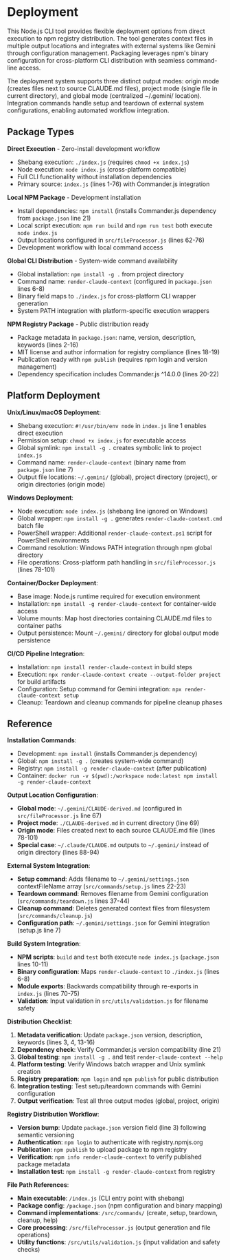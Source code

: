 <!-- Generated: 2025-07-21T10:24:41Z -->

# Deployment

This Node.js CLI tool provides flexible deployment options from direct execution to npm registry distribution. The tool generates context files in multiple output locations and integrates with external systems like Gemini through configuration management. Packaging leverages npm's binary configuration for cross-platform CLI distribution with seamless command-line access.

The deployment system supports three distinct output modes: origin mode (creates files next to source CLAUDE.md files), project mode (single file in current directory), and global mode (centralized ~/.gemini/ location). Integration commands handle setup and teardown of external system configurations, enabling automated workflow integration.

## Package Types

**Direct Execution** - Zero-install development workflow
- Shebang execution: `./index.js` (requires `chmod +x index.js`)
- Node execution: `node index.js` (cross-platform compatible)
- Full CLI functionality without installation dependencies
- Primary source: `index.js` (lines 1-76) with Commander.js integration

**Local NPM Package** - Development installation
- Install dependencies: `npm install` (installs Commander.js dependency from `package.json` line 21)
- Local script execution: `npm run build` and `npm run test` both execute `node index.js`
- Output locations configured in `src/fileProcessor.js` (lines 62-76)
- Development workflow with local command access

**Global CLI Distribution** - System-wide command availability
- Global installation: `npm install -g .` from project directory
- Command name: `render-claude-context` (configured in `package.json` lines 6-8)
- Binary field maps to `./index.js` for cross-platform CLI wrapper generation
- System PATH integration with platform-specific execution wrappers

**NPM Registry Package** - Public distribution ready
- Package metadata in `package.json`: name, version, description, keywords (lines 2-16)
- MIT license and author information for registry compliance (lines 18-19)
- Publication ready with `npm publish` (requires npm login and version management)
- Dependency specification includes Commander.js ^14.0.0 (lines 20-22)

## Platform Deployment

**Unix/Linux/macOS Deployment**:
- Shebang execution: `#!/usr/bin/env node` in `index.js` line 1 enables direct execution
- Permission setup: `chmod +x index.js` for executable access
- Global symlink: `npm install -g .` creates symbolic link to project `index.js`
- Command name: `render-claude-context` (binary name from `package.json` line 7)
- Output file locations: `~/.gemini/` (global), project directory (project), or origin directories (origin mode)

**Windows Deployment**:
- Node execution: `node index.js` (shebang line ignored on Windows)
- Global wrapper: `npm install -g .` generates `render-claude-context.cmd` batch file
- PowerShell wrapper: Additional `render-claude-context.ps1` script for PowerShell environments
- Command resolution: Windows PATH integration through npm global directory
- File operations: Cross-platform path handling in `src/fileProcessor.js` (lines 78-101)

**Container/Docker Deployment**:
- Base image: Node.js runtime required for execution environment
- Installation: `npm install -g render-claude-context` for container-wide access
- Volume mounts: Map host directories containing CLAUDE.md files to container paths
- Output persistence: Mount `~/.gemini/` directory for global output mode persistence

**CI/CD Pipeline Integration**:
- Installation: `npm install render-claude-context` in build steps
- Execution: `npx render-claude-context create --output-folder project` for build artifacts
- Configuration: Setup command for Gemini integration: `npx render-claude-context setup`
- Cleanup: Teardown and cleanup commands for pipeline cleanup phases

## Reference

**Installation Commands**:
- Development: `npm install` (installs Commander.js dependency)
- Global: `npm install -g .` (creates system-wide command)
- Registry: `npm install -g render-claude-context` (after publication)
- Container: `docker run -v $(pwd):/workspace node:latest npm install -g render-claude-context`

**Output Location Configuration**:
- **Global mode**: `~/.gemini/CLAUDE-derived.md` (configured in `src/fileProcessor.js` line 67)
- **Project mode**: `./CLAUDE-derived.md` in current directory (line 69)
- **Origin mode**: Files created next to each source CLAUDE.md file (lines 78-101)
- **Special case**: `~/.claude/CLAUDE.md` outputs to `~/.gemini/` instead of origin directory (lines 88-94)

**External System Integration**:
- **Setup command**: Adds filename to `~/.gemini/settings.json` contextFileName array (`src/commands/setup.js` lines 22-23)
- **Teardown command**: Removes filename from Gemini configuration (`src/commands/teardown.js` lines 37-44)
- **Cleanup command**: Deletes generated context files from filesystem (`src/commands/cleanup.js`)
- **Configuration path**: `~/.gemini/settings.json` for Gemini integration (setup.js line 7)

**Build System Integration**:
- **NPM scripts**: `build` and `test` both execute `node index.js` (`package.json` lines 10-11)
- **Binary configuration**: Maps `render-claude-context` to `./index.js` (lines 6-8)
- **Module exports**: Backwards compatibility through re-exports in `index.js` (lines 70-75)
- **Validation**: Input validation in `src/utils/validation.js` for filename safety

**Distribution Checklist**:
1. **Metadata verification**: Update `package.json` version, description, keywords (lines 3, 4, 13-16)
2. **Dependency check**: Verify Commander.js version compatibility (line 21)
3. **Global testing**: `npm install -g .` and test `render-claude-context --help`
4. **Platform testing**: Verify Windows batch wrapper and Unix symlink creation
5. **Registry preparation**: `npm login` and `npm publish` for public distribution
6. **Integration testing**: Test setup/teardown commands with Gemini configuration
7. **Output verification**: Test all three output modes (global, project, origin)

**Registry Distribution Workflow**:
- **Version bump**: Update `package.json` version field (line 3) following semantic versioning
- **Authentication**: `npm login` to authenticate with registry.npmjs.org
- **Publication**: `npm publish` to upload package to npm registry
- **Verification**: `npm info render-claude-context` to verify published package metadata
- **Installation test**: `npm install -g render-claude-context` from registry

**File Path References**:
- **Main executable**: `/index.js` (CLI entry point with shebang)
- **Package config**: `/package.json` (npm configuration and binary mapping)
- **Command implementations**: `/src/commands/` (create, setup, teardown, cleanup, help)
- **Core processing**: `/src/fileProcessor.js` (output generation and file operations)
- **Utility functions**: `/src/utils/validation.js` (input validation and safety checks)
